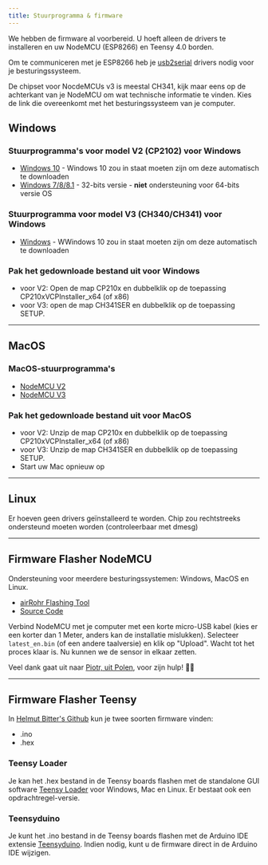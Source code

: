 ```yaml
---
title: Stuurprogramma & firmware
---
```


We hebben de firmware al voorbereid. U hoeft alleen de drivers te installeren en uw NodeMCU (ESP8266) en Teensy 4.0 borden.

Om te communiceren met je ESP8266 heb je [usb2serial](https://en.wikipedia.org/wiki/Serial_port) drivers nodig voor je besturingssysteem.

De chipset voor NocdeMCUs v3 is meestal CH341, kijk maar eens op de achterkant van je NodeMCU om wat technische informatie te vinden.
Kies de link die overeenkomt met het besturingssysteem van je computer.

## Windows

### Stuurprogramma's voor model V2 (CP2102) voor Windows
* [Windows 10](https://www.silabs.com/documents/public/software/CP210x_Universal_Windows_Driver.zip) - Windows 10 zou in staat moeten zijn om deze automatisch te downloaden
* [Windows 7/8/8.1](https://www.silabs.com/documents/public/software/CP210x_Windows_Drivers.zip) - 32-bits versie - **niet** ondersteuning voor 64-bits versie OS

### Stuurprogramma voor model V3 (CH340/CH341) voor Windows
* [Windows](http://www.wch.cn/downloads/file/5.html) - WWindows 10 zou in staat moeten zijn om deze automatisch te downloaden

### Pak het gedownloade bestand uit voor Windows
* voor V2: Open de map CP210x en dubbelklik op de toepassing CP210xVCPInstaller_x64 (of x86)
* voor V3: open de map CH341SER en dubbelklik op de toepassing SETUP.

---

## MacOS

### MacOS-stuurprogramma's
* [NodeMCU V2](https://www.silabs.com/documents/public/software/Mac_OSX_VCP_Driver.zip )
* [NodeMCU V3](http://www.wch.cn/downloads/file/178.html)

### Pak het gedownloade bestand uit voor MacOS
* voor V2: Unzip de map CP210x en dubbelklik op de toepassing CP210xVCPInstaller_x64 (of x86)
* voor V3: Unzip de map CH341SER en dubbelklik op de toepassing SETUP.
* Start uw Mac opnieuw op

---

## Linux
Er hoeven geen drivers geïnstalleerd te worden. Chip zou rechtstreeks ondersteund moeten worden (controleerbaar met dmesg)

---

## Firmware Flasher NodeMCU
Ondersteuning voor meerdere besturingssystemen: Windows, MacOS en Linux.
* [airRohr Flashing Tool](http://firmware.sensor.community/airrohr/flashing-tool/)
* [Source Code](https://github.com/opendata-stuttgart/airrohr-firmware-flasher/)

Verbind NodeMCU met je computer met een korte micro-USB kabel (kies er een korter dan 1 Meter, anders kan de installatie mislukken). Selecteer `latest_en.bin` (of een andere taalversie) en klik op "Upload". Wacht tot het proces klaar is. Nu kunnen we de sensor in elkaar zetten.
<br>

Veel dank gaat uit naar [Piotr, uit Polen](https://dropbox.inf.re/), voor zijn hulp! 🙋‍♂️

---

## Firmware Flasher Teensy
In [Helmut Bitter's Github](https://github.com/hbitter/DNMS/tree/master/Firmware) kun je twee soorten firmware vinden:
* .ino
* .hex

### Teensy Loader
Je kan het .hex bestand in de Teensy boards flashen met de standalone GUI software [Teensy Loader](https://www.pjrc.com/teensy/loader.html) voor Windows, Mac en Linux.
Er bestaat ook een opdrachtregel-versie.

### Teensyduino
Je kunt het .ino bestand in de Teensy boards flashen met de Arduino IDE extensie [Teensyduino](https://www.pjrc.com/teensy/teensyduino.html).
Indien nodig, kunt u de firmware direct in de Arduino IDE wijzigen.